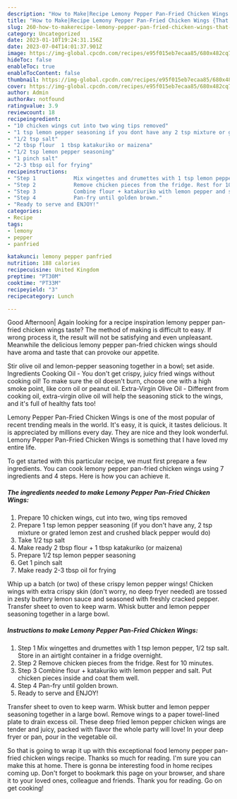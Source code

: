 ```yaml
---
description: "How to Make|Recipe Lemony Pepper Pan-Fried Chicken Wings {That is Delicious"
title: "How to Make|Recipe Lemony Pepper Pan-Fried Chicken Wings {That is Delicious"
slug: 260-how-to-makerecipe-lemony-pepper-pan-fried-chicken-wings-that-is-delicious
category: Uncategorized
date: 2023-01-10T19:24:31.156Z
date: 2023-07-04T14:01:37.901Z
image: https://img-global.cpcdn.com/recipes/e95f015eb7ecaa85/680x482cq70/lemony-pepper-pan-fried-chicken-wings-recipe-main-photo.jpg
hideToc: false
enableToc: true
enableTocContent: false
thumbnail: https://img-global.cpcdn.com/recipes/e95f015eb7ecaa85/680x482cq70/lemony-pepper-pan-fried-chicken-wings-recipe-main-photo.jpg
cover: https://img-global.cpcdn.com/recipes/e95f015eb7ecaa85/680x482cq70/lemony-pepper-pan-fried-chicken-wings-recipe-main-photo.jpg
author: Admin
authorAv: notfound
ratingvalue: 3.9
reviewcount: 18
recipeingredient:
- "10 chicken wings cut into two wing tips removed"
- "1 tsp lemon pepper seasoning if you dont have any 2 tsp mixture or grated lemon zest and crushed black pepper would do"
- "1/2 tsp salt"
- "2 tbsp flour  1 tbsp katakuriko or maizena"
- "1/2 tsp lemon pepper seasoning"
- "1 pinch salt"
- "2-3 tbsp oil for frying"
recipeinstructions:
- "Step 1            Mix wingettes and drumettes with 1 tsp lemon pepper, 1/2 tsp salt. Store in an airtight container in a fridge overnight."
- "Step 2            Remove chicken pieces from the fridge. Rest for 10 minutes."
- "Step 3            Combine flour + katakuriko with lemon pepper and salt. Put chicken pieces inside and coat them well."
- "Step 4            Pan-fry until golden brown."
- "Ready to serve and ENJOY!"
categories:
- Recipe
tags:
- lemony
- pepper
- panfried

katakunci: lemony pepper panfried 
nutrition: 188 calories
recipecuisine: United Kingdom
preptime: "PT30M"
cooktime: "PT33M"
recipeyield: "3"
recipecategory: Lunch

---
```



Good Afternoon| Again looking for a recipe inspiration lemony pepper pan-fried chicken wings taste? The method of making is difficult to easy. If wrong process it, the result will not be satisfying and even unpleasant. Meanwhile the delicious lemony pepper pan-fried chicken wings should have aroma and taste that can provoke our appetite.





Stir olive oil and lemon-pepper seasoning together in a bowl; set aside. Ingredients Cooking Oil - You don&#39;t get crispy, juicy fried wings without cooking oil! To make sure the oil doesn&#39;t burn, choose one with a high smoke point, like corn oil or peanut oil. Extra-Virgin Olive Oil - Different from cooking oil, extra-virgin olive oil will help the seasoning stick to the wings, and it&#39;s full of healthy fats too!

Lemony Pepper Pan-Fried Chicken Wings is one of the most popular of recent trending meals in the world. It's easy, it is quick, it tastes delicious. It is appreciated by millions every day. They are nice and they look wonderful. Lemony Pepper Pan-Fried Chicken Wings is something that I have loved my entire life.


To get started with this particular recipe, we must first prepare a few ingredients. You can cook lemony pepper pan-fried chicken wings using 7 ingredients and 4 steps. Here is how you can achieve it.

<!--inarticleads1-->

##### The ingredients needed to make Lemony Pepper Pan-Fried Chicken Wings:

1. Prepare 10 chicken wings, cut into two, wing tips removed
1. Prepare 1 tsp lemon pepper seasoning (if you don&#39;t have any, 2 tsp mixture or grated lemon zest and crushed black pepper would do)
1. Take 1/2 tsp salt
1. Make ready 2 tbsp flour + 1 tbsp katakuriko (or maizena)
1. Prepare 1/2 tsp lemon pepper seasoning
1. Get 1 pinch salt
1. Make ready 2-3 tbsp oil for frying


Whip up a batch (or two) of these crispy lemon pepper wings! Chicken wings with extra crispy skin (don&#39;t worry, no deep fryer needed) are tossed in zesty buttery lemon sauce and seasoned with freshly cracked pepper. Transfer sheet to oven to keep warm. Whisk butter and lemon pepper seasoning together in a large bowl. 

<!--inarticleads2-->

##### Instructions to make Lemony Pepper Pan-Fried Chicken Wings:

1. Step 1            Mix wingettes and drumettes with 1 tsp lemon pepper, 1/2 tsp salt. Store in an airtight container in a fridge overnight.
1. Step 2            Remove chicken pieces from the fridge. Rest for 10 minutes.
1. Step 3            Combine flour + katakuriko with lemon pepper and salt. Put chicken pieces inside and coat them well.
1. Step 4            Pan-fry until golden brown.
1. Ready to serve and ENJOY!

Transfer sheet to oven to keep warm. Whisk butter and lemon pepper seasoning together in a large bowl. Remove wings to a paper towel-lined plate to drain excess oil. These deep fried lemon pepper chicken wings are tender and juicy, packed with flavor the whole party will love! In your deep fryer or pan, pour in the vegetable oil. 

So that is going to wrap it up with this exceptional food lemony pepper pan-fried chicken wings recipe. Thanks so much for reading. I'm sure you can make this at home. There is gonna be interesting food in home recipes coming up. Don't forget to bookmark this page on your browser, and share it to your loved ones, colleague and friends. Thank you for reading. Go on get cooking!
